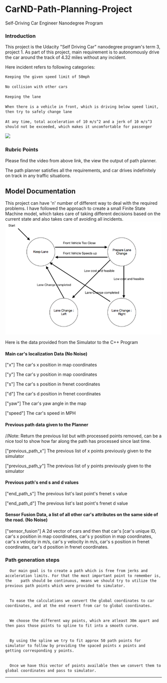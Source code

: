 # CarND-Path-Planning-Project
Self-Driving Car Engineer Nanodegree Program
   
### Introduction
This project is the Udacity "Self Driving Car" nanodegree program's term 3, project 1. As part of this project, main requirement is to autonomously drive the car around the track of 4.32 miles without any incident.

Here incident refers to following categories:

    Keeping the given speed limit of 50mph
    
    No collision with other cars
    
    Keeping the lane
    
    When there is a vehicle in front, which is driving below speed limit, then try to safely change lane
    
    At any time, total acceleration of 10 m/s^2 and a jerk of 10 m/s^3 should not be exceeded, which makes it uncomfortable for passenger

[![](http://img.youtube.com/vi/ZxJMrPW7eSc/0.jpg)](http://www.youtube.com/watch?v=ZxJMrPW7eSc "Click here for Output Video")

### Rubric Points

Please find the video from above link, the view the output of path planner.

The path planner satisfies all the requirements, and car drives indefinitely on track in any traffic situations.

## Model Documentation

This project can have 'n' number of different way to deal with the required problems. I have followed the approach to create a small Finite State Machine model, which takes care of taking different decisions based on the current state and also takes care of avoiding all incidents.
![png](Behavior_FSM.png)

Here is the data provided from the Simulator to the C++ Program

#### Main car's localization Data (No Noise)

["x"] The car's x position in map coordinates

["y"] The car's y position in map coordinates

["s"] The car's s position in frenet coordinates

["d"] The car's d position in frenet coordinates

["yaw"] The car's yaw angle in the map

["speed"] The car's speed in MPH

#### Previous path data given to the Planner

//Note: Return the previous list but with processed points removed, can be a nice tool to show how far along
the path has processed since last time. 

["previous_path_x"] The previous list of x points previously given to the simulator

["previous_path_y"] The previous list of y points previously given to the simulator

#### Previous path's end s and d values 

["end_path_s"] The previous list's last point's frenet s value

["end_path_d"] The previous list's last point's frenet d value

#### Sensor Fusion Data, a list of all other car's attributes on the same side of the road. (No Noise)

["sensor_fusion"] A 2d vector of cars and then that car's [car's unique ID, car's x position in map coordinates, car's y position in map coordinates, car's x velocity in m/s, car's y velocity in m/s, car's s position in frenet coordinates, car's d position in frenet coordinates. 

### Path generation steps

      Our main goal is to create a path which is free from jerks and acceleration limits. For that the most important point to remember is, the    path should be continuous, means we should try to utilize the previous path points which were provided to simulator.
   
   
      To ease the calculations we convert the global coordinates to car coordinates, and at the end revert from car to global coordinates.
   
   
      We choose the different way points, which are atleast 30m apart and then pass those points to spline to fit into a smooth curve.
   
   
      By using the spline we try to fit approx 50 path points for simulator to follow by providing the spaced points x points and getting corresponding y points.
   
   
      Once we have this vector of points available then we convert them to global coordinates and pass to simulator.
   


---


